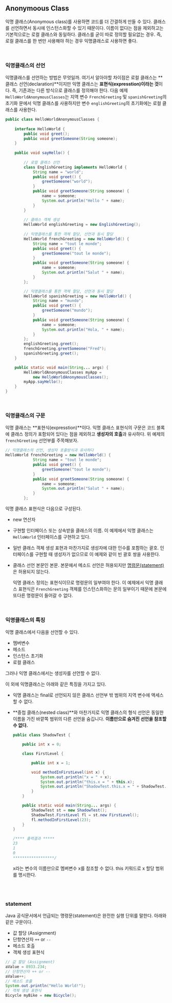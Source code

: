 ## Anonymoous Class

익명 클래스(Anonymous class)를 사용하면 코드를 더 간결하게 만들 수 있다. 클래스를 선언하면서 동시에 인스턴스화할 수 있기 때문이다. 이름이 없다는 점을 제외하고는 기본적으로는 로컬 클래스와 동일하다. 클래스를 굳이 따로 정의할 필요없는 경우. 즉, 로컬 클래스를 한 번만 사용해야 하는 경우 익명클래스로 사용하면 좋다.

<br/>

### 익명클래스의 선언

익명클래스를 선언하는 방법은 무엇일까. 여기서 알아야할 차이점은 로컬 클래스는 **클래스 선언(declaration)**이지만 익명 클래스는 **표현식(expresstion)이라는 것**이다. 즉, 기존과는 다른 방식으로 클래스를 정의해야 한다. 다음 예제 `HelloWorldAnonymousClasses`는 지역 변수 `FrenchGreeting` 및 `spanishGreeting`의 초기화 문에서 익명 클래스를 사용하지만 변수 `englishGreeting`의 초기화에는 로컬 클래스를 사용한다.

```java
public class HelloWorldAnonymousClasses {
  
    interface HelloWorld {
        public void greet();
        public void greetSomeone(String someone);
    }
  
    public void sayHello() {
        
        // 로컬 클래스 선언
        class EnglishGreeting implements HelloWorld {
            String name = "world";
            public void greet() {
                greetSomeone("world");
            }
            public void greetSomeone(String someone) {
                name = someone;
                System.out.println("Hello " + name);
            }
        }
      
        // 클래스 객체 생성
        HelloWorld englishGreeting = new EnglishGreeting();
        
        // 익명클래스를 통한 객체 할당, 선언과 동시 할당
        HelloWorld frenchGreeting = new HelloWorld() {
            String name = "tout le monde";
            public void greet() {
                greetSomeone("tout le monde");
            }
            public void greetSomeone(String someone) {
                name = someone;
                System.out.println("Salut " + name);
            }
        };

        // 익명클래스를 통한 객체 할당, 선언과 동시 할당
        HelloWorld spanishGreeting = new HelloWorld() {
            String name = "mundo";
            public void greet() {
                greetSomeone("mundo");
            }
            public void greetSomeone(String someone) {
                name = someone;
                System.out.println("Hola, " + name);
            }
        };
        englishGreeting.greet();
        frenchGreeting.greetSomeone("Fred");
        spanishGreeting.greet();
    }

    public static void main(String... args) {
        HelloWorldAnonymousClasses myApp =
            new HelloWorldAnonymousClasses();
        myApp.sayHello();
    }            
}
```

<br/>

### 익명클래스의 구문

익명 클래스는 **표현식(expresstion)**이다. 익명 클래스 표현식의 구문은 코드 블록에 클래스 정의가 포함되어 있다는 점을 제외하고 **생성자의 호출**과 유사하다. 위 예제의 `frenchGreeting` 선언부를 주목해보자.

```java
// 익명클래스의 선언, 생성자 호출방식과 유사하다
HelloWorld frenchGreeting = new HelloWorld() {
            String name = "tout le monde";
            public void greet() {
                greetSomeone("tout le monde");
            }
            public void greetSomeone(String someone) {
                name = someone;
                System.out.println("Salut " + name);
            }
        };
```

익명 클래스 표현식은 다음으로 구성된다.

- new 연산자
- 구현할 인터페이스 또는 상속받을 클래스의 이름. 이 예제에서 익명 클래스는 `HelloWorld` 인터페이스를 구현하고 있다.
- 일반 클래스 객체 생성 표현과 마찬가지로 생성자에 대한 인수를 포함하는 괄호. 인터페이스를 구현할 때 생성자가 없으므로 이 예제와 같이 빈 괄호 쌍을 사용한다.
- 클래스 선언 본문인 본문. 본문에서 메소드 선언은 허용되지만 [명령문(statement)](#statement)은 허용되지 않는다.
    
    익명 클래스 정의는 표현식이므로 명령문의 일부여야 한다. 이 예제에서 익명 클래스 표현식은 `FrenchGreeting` 객체를 인스턴스화하는 문의 일부이기 때문에 본문에 또다른 명령문이 들어갈 수 없다.
    
<br/>

### 익명클래스의 특징

익명 클래스에서 다음을 선언할 수 있다.

- 멤버변수
- 메소드
- 인스턴스 초기화
- 로컬 클래스

그러나 익명 클래스에서는 생성자를 선언할 수 없다.

이 외에 익명클래스는 아래와 같은 특징을 가지고 있다.

- 익명 클래스는 final로 선언되지 않은 클래스 선언부 밖 범위의 지역 변수에 액세스할 수 없다.
- **중첩 클래스(nested class)**와 마찬가지로 익명 클래스의 형식 선언은 동일한 이름을 가진 바깥쪽 범위의 다른 선언을 숨깁니다. **이름만으로 숨겨진 선언을 참조할 수 없다.**
    
    ```java
    public class ShadowTest {
    
        public int x = 0;
    
        class FirstLevel {
    
            public int x = 1;
    
            void methodInFirstLevel(int x) {
                System.out.println("x = " + x);
                System.out.println("this.x = " + this.x);
                System.out.println("ShadowTest.this.x = " + ShadowTest.this.x);
            }
        }
    
        public static void main(String... args) {
            ShadowTest st = new ShadowTest();
            ShadowTest.FirstLevel fl = st.new FirstLevel();
            fl.methodInFirstLevel(23);
        }
    }
    
    /**** 출력결과 *****
    23
    1
    0
    ******************/
    ```
    
    x라는 변수의 이름만으로 멤버변수 x를 참조할 수 없다. this 키워드로 x 할당 범위를 명시한다.
    

<br/>
<br/>

### statement

Java 공식문서에서 언급되는 명령문(statement)은 완전한 실행 단위를 말한다. 아래와 같은 구문이다.

- 값 할당 (Assignment)
- 단항연산자 `++` or `--`
- 메소드 호출
- 객체 생성 표현식

```java
// 값 할당 (Assignment)
aValue = 8933.234;
// 단항연산자 ++ or -- 
aValue++;
// 메소드 호출
System.out.println("Hello World!");
// 객체 생성 표현식
Bicycle myBike = new Bicycle();
```
